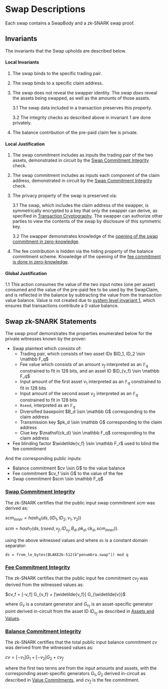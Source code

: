 # Swap Descriptions

Each swap contains a SwapBody and a zk-SNARK swap proof.

## Invariants

The invariants that the Swap upholds are described below.

#### Local Invariants

1. The swap binds to the specific trading pair.

2. The swap binds to a specific claim address.

3. The swap does not reveal the swapper identity. The swap *does* reveal the assets being swapped, as well as the amounts of those assets.

    3.1 The swap data included in a transaction preserves this property.

    3.2 The integrity checks as described above in invariant 1 are done privately.

4. The balance contribution of the pre-paid claim fee is private.

#### Local Justification

1. The swap commitment includes as inputs the trading pair of the two assets, demonstrated in circuit by the [Swap Commitment Integrity](#swap-commitment-integrity) check.

2. The swap commitment includes as inputs each component of the claim address, demonstrated in circuit by the [Swap Commitment Integrity](#swap-commitment-integrity) check.

3. The privacy property of the swap is preserved via:

    3.1 The swap, which includes the claim address of the swapper, is symmetrically encrypted to a key that only the swapper can derive, as specified in [Transaction Cryptography](../../addresses_keys/transaction_crypto.md). The swapper can authorize other parties to view the contents of the swap by disclosure of this symmetric key.

    3.2 The swapper demonstrates knowledge of the [opening of the swap commitment in zero-knowledge](#swap-commitment-integrity).

4. The fee contribution is hidden via the hiding property of the balance commitment scheme. Knowledge of the opening of the [fee commitment is done in zero-knowledge](#fee-commitment-integrity).

#### Global Justification

1.1 This action consumes the value of the two input notes (one per asset) consumed and the value of the pre-paid fee to be used by the SwapClaim, and is reflected in the balance by subtracting the value from the transaction value balance. Value is not created due to [system level invariant 1](../../transactions/invariants.md), which ensures that transactions contribute a 0 value balance.

## Swap zk-SNARK Statements

The swap proof demonstrates the properties enumerated below for the private witnesses known by the prover:

* Swap plaintext which consists of:
  * Trading pair, which consists of two asset IDs  $ID_1, ID_2 \isin \mathbb F_q$
  * Fee value which consists of an amount $v_f$ interpreted as an $\mathbb F_q$ constrained to fit in 128 bits, and an asset ID $ID_{v_f} \isin \mathbb F_q$
  * Input amount of the first asset $v_1$ interpreted as an $\mathbb F_q$ constrained to fit in 128 bits
  * Input amount of the second asset $v_2$ interpreted as an $\mathbb F_q$ constrained to fit in 128 bits
  * `Rseed`, interpreted as an $\mathbb F_q$
  * Diversified basepoint $B_d \isin \mathbb G$ corresponding to the claim address
  * Transmission key $pk_d \isin \mathbb G$ corresponding to the claim address
  * Clue key $\mathsf{ck_d} \isin \mathbb F_q$ corresponding to the claim address
* Fee blinding factor $\widetilde{v_f} \isin \mathbb F_r$ used to blind the fee commitment

And the corresponding public inputs:

* Balance commitment $cv \isin G$ to the value balance
* Fee commitment $cv_f \isin G$ to the value of the fee
* Swap commitment $scm \isin \mathbb F_q$

### [Swap Commitment Integrity](#swap-commitment-integrity)

The zk-SNARK certifies that the public input swap commitment $scm$ was derived as:

$scm_{inner} = hash_4(ds, (ID_1, ID_2, v_1, v_2))$

$scm = hash_7(ds, (rseed, v_f, ID_{v_f}, B_d, pk_d, \mathsf{ck_d}, scm_{inner}))$.

using the above witnessed values and where `ds` is a constant domain separator:

`ds = from_le_bytes(BLAKE2b-512(b"penumbra.swap")) mod q`

### [Fee Commitment Integrity](#fee-commitment-integrity)

The zk-SNARK certifies that the public input fee commitment $cv_f$ was derived from the witnessed values as:

$cv_f = [-v_f] G_{v_f} + [\widetilde{v_f}] G_{\widetilde{v}}$

where $G_{\widetilde{v}}$ is a constant generator and $G_{v_f}$ is an asset-specific generator point derived in-circuit from the asset ID $ID_{v_f}$ as described in [Assets and Values](../../assets.md).

### [Balance Commitment Integrity](#balance-commitment-integrity)

The zk-SNARK certifies that the total public input balance commitment $cv$ was derived from the witnessed values as:

$cv = [-v_1] G_1 + [-v_2] G_2 + cv_f$

where the first two terms are from the input amounts and assets, with the corresponding asset-specific generators $G_1, G_2$ derived in-circuit as described in [Value Commitments](../../assets.md), and $cv_f$ is the fee commitment.
